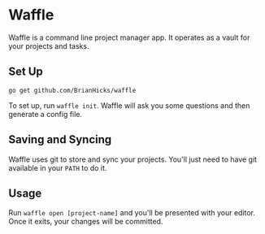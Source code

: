 # Waffle

Waffle is a command line project manager app. It operates as a vault for your
projects and tasks.

## Set Up

    go get github.com/BrianHicks/waffle

To set up, run `waffle init`. Waffle will ask you some questions and then
generate a config file.

## Saving and Syncing

Waffle uses git to store and sync your projects. You'll just need to have git
available in your `PATH` to do it.

## Usage

Run `waffle open [project-name]` and you'll be presented with your editor. Once
it exits, your changes will be committed.
